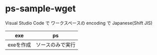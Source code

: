 # ps-sample-wget
Visual Studio Code で ワークスペースの encoding で Japanese(Shift JIS)

| exe | ps |
| --- | --- |
| exeを作成 | ソースのみで実行 |

